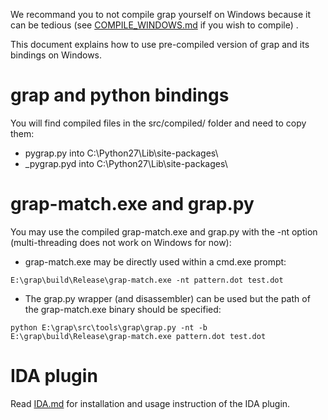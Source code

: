 We recommand you to not compile grap yourself on Windows because it can be tedious (see [COMPILE_WINDOWS.md](doc/COMPILE_WINDOWS.md) if you wish to compile) .

This document explains how to use pre-compiled version of grap and its bindings on Windows.

# grap and python bindings
You will find compiled files in the src/compiled/ folder and need to copy them:

- pygrap.py into C:\Python27\Lib\site-packages\
- _pygrap.pyd into C:\Python27\Lib\site-packages\

# grap-match.exe and grap.py
You may use the compiled grap-match.exe and grap.py with the -nt option (multi-threading does not work on Windows for now):

- grap-match.exe may be directly used within a cmd.exe prompt:
```
E:\grap\build\Release\grap-match.exe -nt pattern.dot test.dot
```
- The grap.py wrapper (and disassembler) can be used but the path of the grap-match.exe binary should be specified:
```
python E:\grap\src\tools\grap\grap.py -nt -b E:\grap\build\Release\grap-match.exe pattern.dot test.dot
```


# IDA plugin
Read [IDA.md](IDA.md) for installation and usage instruction of the IDA plugin.
